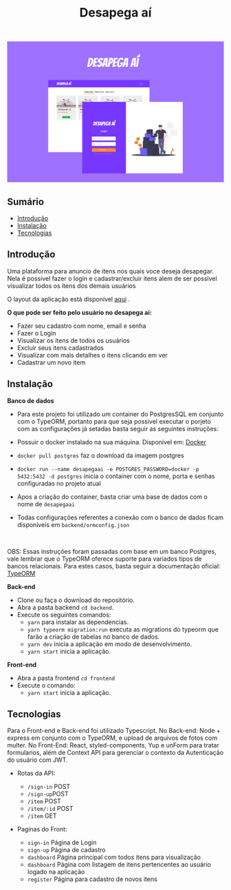 <h1 align="center"> Desapega aí </h1> <br>


<p align="center">
  <img src = "images/thumbnail.png" >
</p>

## Sumário

- [Introdução](#Introdução)
- [Instalação](#Instalação)
- [Tecnologias](#Tecnologias)


## Introdução

Uma plataforma para anuncio de itens nos quais voce deseja desapegar. Nela é possivel fazer o login e cadastrar/excluir itens alem de ser possivel visualizar todos os itens dos demais usuários


O layout da aplicação está disponível <a href="https://www.figma.com/file/JnItPZghnqeik0AZxbIX4j/desapegaai?node-id=73%3A261" >aqui<a/> .



**O que pode ser feito pelo usuário no desapega aí:**

* Fazer seu cadastro com nome, email e senha
* Fazer o Login
* Visualizar os itens de todos os usuários
* Excluir seus itens cadastrados
* Visualizar com mais detalhes o itens clicando em ver
* Cadastrar um novo item



## Instalação

**Banco de dados**

- Para este projeto foi utilizado um container do PostgresSQL em conjunto com o TypeORM, portanto para que seja possivel executar o porjeto com as configurações já setadas basta seguir as seguintes instruções:

- Possuir o docker instalado na sua máquina. Disponível em: <a href="https://www.docker.com">Docker<a/> 
- `docker pull postgres` faz o download da imagem postgres
- `docker run --name desapegaai -e POSTGRES_PASSWORD=docker -p 5432:5432 -d postgres` inicia o container com o nome, porta e senhas configuradas no projeto atual
- Apos a criação do container, basta criar uma base de dados com o nome de `desapegaai`
- Todas configurações referentes a conexão com o banco de dados ficam disponíveis em `backend/ormconfig.json`

<br/>

OBS: Essas instruções foram passadas com base em um banco Postgres, vale lembrar que o TypeORM oferece suporte para variados tipos de bancos relacionais. Para estes casos, basta seguir a documentação oficial: <a href="https://typeorm.io/">TypeORM<a/> 



**Back-end**

- Clone ou faça o download do repositório.
- Abra a pasta backend `cd backend`.
- Execute os seguintes comandos:
  - `yarn` para instalar as dependencias.
  - `yarn typeorm migration:run` executa as migrations do typeorm que farão a criação de tabelas no banco de dados.
  - `yarn dev` inicia a aplicação em modo de desenvolvimento.
  - `yarn start` inicia a aplicação.

**Front-end**

- Abra a pasta frontend `cd frontend`
- Execute o comando:
  - `yarn start` inicia a aplicação.


## Tecnologias

Para o Front-end e Back-end foi utilizado Typescript. No Back-end: Node + express em conjunto com o TypeORM, e upload de arquivos de fotos com multer. No Front-End: React, styled-components, Yup e unForm para tratar formularios, além de Context API para gerenciar o contexto da Autenticação do usuário com JWT.

- Rotas da API:
  - `/sign-in` POST
  - `/sign-up`POST
  - `/item` POST
  - `/item/:id` POST
  - `/item` GET
  
- Paginas do Front:
  - `sign-in` Página de Login
  - `sign-up` Página de cadastro
  - `dashboard` Página principal com todos itens para visualização
  - `dashboard` Página com listagem de itens pertencentes ao usuário logado na aplicação
  - `register` Página para cadastro de novos itens

